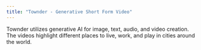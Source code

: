 ```yaml
---
title: "Townder - Generative Short Form Video"
---
```


Townder utilizes generative AI for image, text, audio, and video creation. The videos highlight different places to live, work, and play in cities around the world.